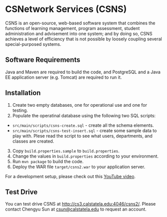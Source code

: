 # CSNetwork Services (CSNS)

CSNS is an open-source, web-based software system that combines the functions of learning management, program assessment, student administration and advisement into one system; and by doing so, CSNS achieves a level of efficiency that is not possible by loosely coupling several special-purposed systems.

## Software Requirements

Java and Maven are required to build the code, and PostgreSQL and a Java EE application server (e.g. Tomcat) are required to run it.

## Installation

1. Create two empty databases, one for operational use and one for testing.
2. Populate the operatinal database using the following two SQL scripts:
  * `src/main/scripts/csns-create.sql` - create all the schema elements.
  * `src/main/scripts/csns-test-insert.sql` - create some sample data to play with. Plese read the script to see what users,         departments, and classes are created.
3. Copy `build.properties.sample` to `build.properties`.
4. Change the values in `build.properties` according to your environment.
5. Run `mvn package` to build the code.
6. Deploy the WAR file `target/csns2.war` to your application server.

For a development setup, please check out this [YouTube video](https://www.youtube.com/watch?v=_DQz69YIKHg).

## Test Drive

You can test drive CSNS at http://cs3.calstatela.edu:4046/csns2/. Please contact Chengyu Sun at csun@calstatela.edu to request an account.

